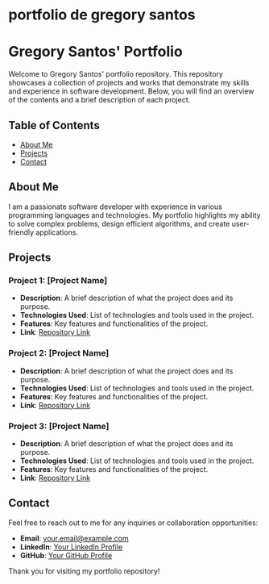 # portfolio de gregory santos

<!--
This file serves as the README for Gregory Santos' portfolio repository.
It provides an overview of the portfolio and relevant information about the projects and content included.
-->

# Gregory Santos' Portfolio

Welcome to Gregory Santos' portfolio repository. This repository showcases a collection of projects and works that demonstrate my skills and experience in software development. Below, you will find an overview of the contents and a brief description of each project.

## Table of Contents
- [About Me](#about-me)
- [Projects](#projects)
- [Contact](#contact)

## About Me
I am a passionate software developer with experience in various programming languages and technologies. My portfolio highlights my ability to solve complex problems, design efficient algorithms, and create user-friendly applications.

## Projects
### Project 1: [Project Name]
- **Description**: A brief description of what the project does and its purpose.
- **Technologies Used**: List of technologies and tools used in the project.
- **Features**: Key features and functionalities of the project.
- **Link**: [Repository Link](#)

### Project 2: [Project Name]
- **Description**: A brief description of what the project does and its purpose.
- **Technologies Used**: List of technologies and tools used in the project.
- **Features**: Key features and functionalities of the project.
- **Link**: [Repository Link](#)

### Project 3: [Project Name]
- **Description**: A brief description of what the project does and its purpose.
- **Technologies Used**: List of technologies and tools used in the project.
- **Features**: Key features and functionalities of the project.
- **Link**: [Repository Link](#)

## Contact
Feel free to reach out to me for any inquiries or collaboration opportunities:
- **Email**: [your.email@example.com](mailto:your.email@example.com)
- **LinkedIn**: [Your LinkedIn Profile](#)
- **GitHub**: [Your GitHub Profile](#)

Thank you for visiting my portfolio repository!